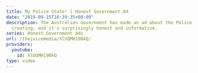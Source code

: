 ```yaml
---
title: My Police State! | Honest Government Ad
date: "2019-09-15T10:39:35+08:00"
description: The Australien Government has made an ad about the Police State it's
  creating, and it's surprisingly honest and informative.
series: Honest Government Ads
url: /thejuicemedia/XlUQMH19BkQ/
providers:
  youtube:
    id: XlUQMH19BkQ
type: video
---
```

